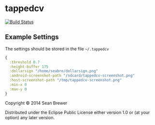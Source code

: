 # tappedcv

[![Build Status](https://travis-ci.org/seabre/tappedcv.png?branch=master)](https://travis-ci.org/seabre/tappedcv)

## Example Settings

The settings should be stored in the file `~/.tappedcv`

```clojure
{
  :threshold 0.7
  :height-buffer 175
  :dollarsign "/home/seabre/dollarsign.png"
  :android-screenshot-path "/sdcard/tappedcv-screenshot.png"
  :host-screenshot-path "/tmp/tappedcv-screenshot.png"
  :min-x 0
  :max-y 0
}
```


Copyright © 2014 Sean Brewer

Distributed under the Eclipse Public License either version 1.0 or (at
your option) any later version.
